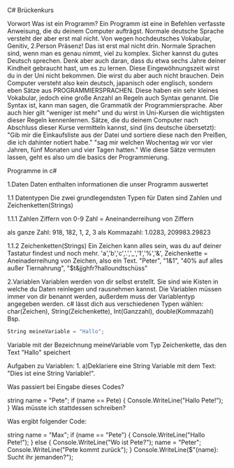 C# Brückenkurs

Vorwort
Was ist ein Programm?
Ein Programm ist eine in Befehlen verfasste Anweisung, die du deinem Computer aufträgst.
Normale deutsche Sprache versteht der aber erst mal nicht. Von wegen hochdeutsches Vokabular, Genitiv, 2.Person Präsenz!
Das ist erst mal nicht drin. Normale Sprachen sind, wenn man es genau nimmt, viel zu komplex.
Sicher kannst du gutes Deutsch sprechen. Denk aber auch daran, dass du etwa sechs Jahre deiner Kindheit gebraucht hast, um es zu lernen.
Diese Eingewöhnungszeit wirst du in der Uni nicht bekommen. Die wirst du aber auch nicht brauchen. 
Dein Computer versteht also kein deutsch, japanisch oder englisch, sondern eben Sätze aus PROGRAMMIERSPRACHEN.
Diese haben ein sehr kleines Vokabular, jedoch eine große Anzahl an Regeln auch Syntax genannt.
Die Syntax ist, kann man sagen, die Grammatik der Programmiersprache. 
Aber auch hier gilt "weniger ist mehr" und du wirst in Uni-Kursen die wichtigsten dieser Regeln kennenlernen.
Sätze, die du deinem Computer nach Abschluss dieser Kurse vermitteln kannst, sind (ins deutsche übersetzt):
"Gib mir die Einkaufsliste aus der Datei und sortiere diese nach den Preißen, die ich dahinter notiert habe."
"sag mir welchen Wochentag wir vor vier Jahren, fünf Monaten und vier Tagen hatten."
Wie diese Sätze vermuten lassen, geht es also um die basics der Programmierung. 


Programme in c#



1.Daten
Daten enthalten informationen die unser Programm auswertet

1.1 Datentypen
Die zwei grundlegendsten Typen für Daten sind Zahlen und Zeichenketten(Strings)

1.1.1 Zahlen
Ziffern von 0-9
Zahl = Aneinanderreihung von Ziffern

als ganze Zahl:
 918, 182, 1, 2, 3
als Kommazahl:
 1.0283, 209983.29823

1.1.2 Zeichenketten(Strings)
Ein Zeichen kann alles sein, was du auf deiner Tastatur findest und noch mehr. 
'a','b','c','.','_','1','%','&',
Zeichenkette = Aneinaderreihung von Zeichen, also ein Text.
"Peter", "1&1", "40% auf alles außer Tiernahrung", "$t&jjghfr?halloundtschüss"

2.Variablen
Variablen werden von dir selbst erstellt. Sie sind wie Kisten in welche du Daten reinlegen und rausnehmen kannst.
Die Variablen müssen immer von dir benannt werden, außerdem muss der Variablentyp angegeben werden.
c# lässt dich aus verschiedenen Typen wählen:
char(Zeichen), String(Zeichenkette), Int(Ganzzahl), double(Kommazahl)
Bsp. 
```cs
String meineVariable = "Hallo";
``` 
Variable mit der Bezeichnung meineVariable vom Typ Zeichenkette, das den Text "Hallo" speichert


Aufgaben zu Variablen:
1.
a)Deklariere eine String Variable mit dem Text: "Dies ist eine String Variable!".



















Was passiert bei Eingabe dieses Codes?

string name = "Pete";
if (name == Pete)
{
    Console.WriteLine("Hallo Pete!");
}
Was müsste ich stattdessen schreiben?


Was ergibt folgender Code:

string name = "Max";
if (name == "Pete")
{
    Console.WriteLine("Hallo Pete!");
}
else
{
    Console.WriteLine("Wo ist Pete?");
    name = "Peter";
    Console.WriteLine("Pete kommt zurück");
}
Console.WriteLine($"{name}: Sucht ihr jemanden?");